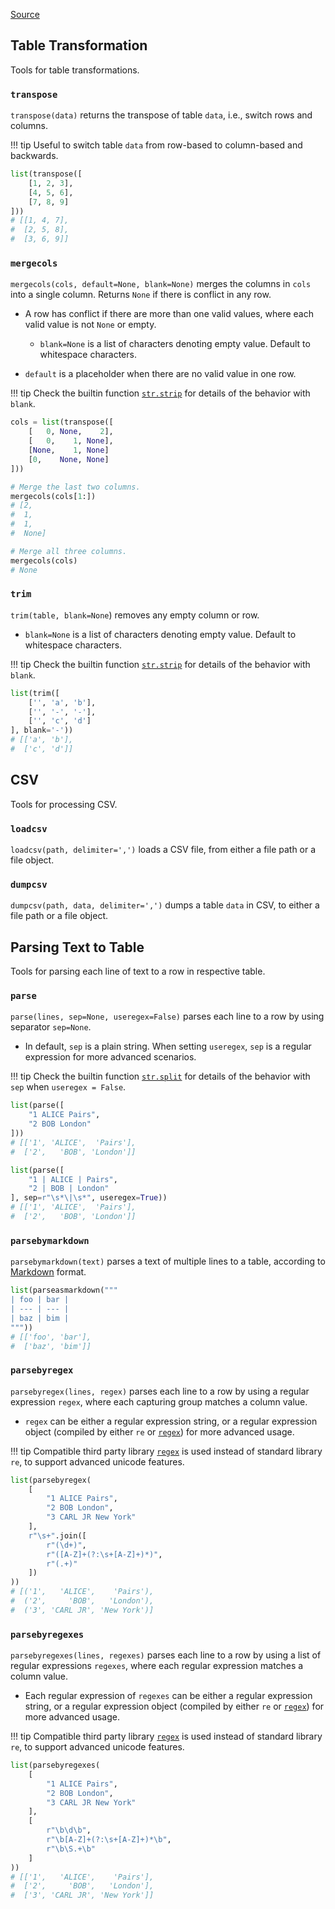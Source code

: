 [Source](https://github.com/chuanconggao/extratools/blob/master/extratools/tabletools.py)

## Table Transformation

Tools for table transformations.

### `transpose`

`transpose(data)` returns the transpose of table `data`, i.e., switch rows and columns.

!!! tip
    Useful to switch table `data` from row-based to column-based and backwards.

``` python
list(transpose([
    [1, 2, 3],
    [4, 5, 6],
    [7, 8, 9]
]))
# [[1, 4, 7],
#  [2, 5, 8],
#  [3, 6, 9]]
```

### `mergecols`

`mergecols(cols, default=None, blank=None)` merges the columns in `cols` into a single column. Returns `None` if there is conflict in any row.

- A row has conflict if there are more than one valid values, where each valid value is not `None` or empty.

    - `blank=None` is a list of characters denoting empty value. Default to whitespace characters.

- `default` is a placeholder when there are no valid value in one row.

!!! tip
    Check the builtin function [`str.strip`](https://docs.python.org/3/library/stdtypes.html#str.strip) for details of the behavior with `blank`.

``` python
cols = list(transpose([
    [   0, None,    2],
    [   0,    1, None],
    [None,    1, None]
    [0,    None, None]
]))

# Merge the last two columns.
mergecols(cols[1:])
# [2,
#  1,
#  1,
#  None]

# Merge all three columns.
mergecols(cols)
# None
```

### `trim`

`trim(table, blank=None`) removes any empty column or row.

- `blank=None` is a list of characters denoting empty value. Default to whitespace characters.

!!! tip
    Check the builtin function [`str.strip`](https://docs.python.org/3/library/stdtypes.html#str.strip) for details of the behavior with `blank`.

``` python
list(trim([
    ['', 'a', 'b'],
    ['', '-', '-'],
    ['', 'c', 'd']
], blank='-'))
# [['a', 'b'],
#  ['c', 'd']]
```

## CSV

Tools for processing CSV.

### `loadcsv`

`loadcsv(path, delimiter=',')` loads a CSV file, from either a file path or a file object.

### `dumpcsv`

`dumpcsv(path, data, delimiter=',')` dumps a table `data` in CSV, to either a file path or a file object.

## Parsing Text to Table

Tools for parsing each line of text to a row in respective table.

### `parse`

`parse(lines, sep=None, useregex=False)` parses each line to a row by using separator `sep=None`.

- In default, `sep` is a plain string. When setting `useregex`, `sep` is a regular expression for more advanced scenarios.

!!! tip
    Check the builtin function [`str.split`](https://docs.python.org/3/library/stdtypes.html#str.split) for details of the behavior with `sep` when `useregex = False`.

``` python
list(parse([
    "1 ALICE Pairs",
    "2 BOB London"
]))
# [['1', 'ALICE',  'Pairs'],
#  ['2',   'BOB', 'London']]

list(parse([
    "1 | ALICE | Pairs",
    "2 | BOB | London"
], sep=r"\s*\|\s*", useregex=True))
# [['1', 'ALICE',  'Pairs'],
#  ['2',   'BOB', 'London']]
```

### `parsebymarkdown`

`parsebymarkdown(text)` parses a text of multiple lines to a table, according to [Markdown](https://github.github.com/gfm/#tables-extension-) format.

``` python
list(parseasmarkdown("""
| foo | bar |
| --- | --- |
| baz | bim |
"""))
# [['foo', 'bar'],
#  ['baz', 'bim']]
```

### `parsebyregex`

`parsebyregex(lines, regex)` parses each line to a row by using a regular expression `regex`, where each capturing group matches a column value.

- `regex` can be either a regular expression string, or a regular expression object (compiled by either `re` or [`regex`](https://pypi.org/project/regex/)) for more advanced usage.

!!! tip
    Compatible third party library [`regex`](https://pypi.org/project/regex/) is used instead of standard library `re`, to support advanced unicode features.

``` python
list(parsebyregex(
    [
        "1 ALICE Pairs",
        "2 BOB London",
        "3 CARL JR New York"
    ],
    r"\s+".join([
        r"(\d+)",
        r"([A-Z]+(?:\s+[A-Z]+)*)",
        r"(.+)"
    ])
))
# [('1',   'ALICE',    'Pairs'),
#  ('2',     'BOB',   'London'),
#  ('3', 'CARL JR', 'New York')]
```

### `parsebyregexes`

`parsebyregexes(lines, regexes)` parses each line to a row by using a list of regular expressions `regexes`, where each regular expression matches a column value.

- Each regular expression of `regexes` can be either a regular expression string, or a regular expression object (compiled by either `re` or [`regex`](https://pypi.org/project/regex/)) for more advanced usage.

!!! tip
    Compatible third party library [`regex`](https://pypi.org/project/regex/) is used instead of standard library `re`, to support advanced unicode features.

``` python
list(parsebyregexes(
    [
        "1 ALICE Pairs",
        "2 BOB London",
        "3 CARL JR New York"
    ],
    [
        r"\b\d\b",
        r"\b[A-Z]+(?:\s+[A-Z]+)*\b",
        r"\b\S.+\b"
    ]
))
# [['1',   'ALICE',    'Pairs'],
#  ['2',     'BOB',   'London'],
#  ['3', 'CARL JR', 'New York']]
```
